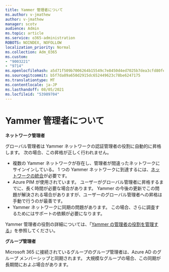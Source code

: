 ```yaml
---
title: Yammer 管理者について
ms.author: v-jmathew
author: v-jmathew
manager: scotv
audience: Admin
ms.topic: article
ms.service: o365-administration
ROBOTS: NOINDEX, NOFOLLOW
localization_priority: Normal
ms.collection: Adm_O365
ms.custom:
- "9003221"
- "9714"
ms.openlocfilehash: a5d71f509b7006264b15549c7e8450d4ed7025b7dea3cfd80fe6f0fdf50b0b9c
ms.sourcegitcommit: b5f7da89a650d2915dc652449623c78be6247175
ms.translationtype: MT
ms.contentlocale: ja-JP
ms.lasthandoff: 08/05/2021
ms.locfileid: "53989704"
---
```

# <a name="about-yammer-admins"></a>Yammer 管理者について

**ネットワーク管理者**

グローバル管理者は Yammer ネットワークの認証管理者の役割に自動的に昇格します。 次の場合、この昇格が正しく行われません。

- 複数の Yammer ネットワークが存在し、管理者が間違ったネットワークにサインインしている。 1 つの Yammer ネットワークに到達するには、[ネットワークの統合](https://docs.microsoft.com/yammer/configure-your-yammer-network/consolidate-multiple-yammer-networks)が必要です。
- Azure PIM が使用されています。 ユーザーがグローバル管理者に昇格するまでに、長く時間が必要な場合があります。 Yammer の今後の更新でこの問題が解決される場合がありますが、ユーザーのグローバル管理者への昇格は手動で行うのが最善です。
- Yammer ネットワークに同期の問題があります。 この場合、さらに調査するためにはサポートの依頼が必要になります。

Yammer 管理者の役割の詳細については、「[Yammer の管理者の役割を管理する](https://docs.microsoft.com/yammer/manage-yammer-users/manage-yammer-admins)」を参照してください。

**グループ管理者**

Microsoft 365 に接続されているグループのグループ管理者は、Azure AD のグループ メンバーシップと同期されます。 大規模なグループの場合、この同期が長期間におよぶ場合があります。
